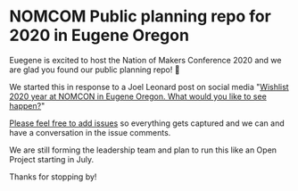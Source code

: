 # NOMCOM Public planning repo for 2020 in Eugene Oregon

Euegene is excited to host the Nation of Makers Conference 2020 and we are glad you found our public planning repo! :tada:

We started this in response to a Joel Leonard post on social media "[Wishlist 2020 year at NOMCON in Eugene Oregon. What would you like to see happen?](https://www.facebook.com/joel.leonard.3/posts/10217344644225396)"

[Please feel free to add issues](https://github.com/EugTech/nomcom-2020-plan/issues) so everything gets captured and we can and have a conversation in the issue comments.

We are still forming the leadership team and plan to run this like an Open Project starting in July.

Thanks for stopping by!

